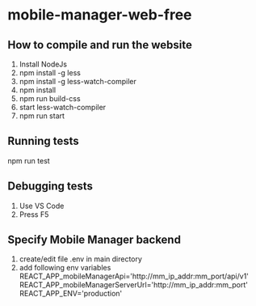 # mobile-manager-web-free

## How to compile and run the website
 1. Install NodeJs
 2. npm install -g less
 3. npm install -g less-watch-compiler
 4. npm install
 5. npm run build-css
 6. start less-watch-compiler
 7. npm run start

 ## Running tests
 npm run test

 ## Debugging tests
 1. Use VS Code
 2. Press F5

 ## Specify Mobile Manager backend
 1. create/edit file .env in main directory
 2. add following env variables
     REACT_APP_mobileManagerApi='http://mm_ip_addr:mm_port/api/v1'
     REACT_APP_mobileManagerServerUrl='http://mm_ip_addr:mm_port'
     REACT_APP_ENV='production' 

